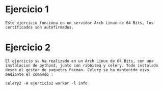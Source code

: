 # Ejercicio 1 #
	Este ejercicio funciona en un servidor Arch Linux de 64 Bits, los certificados son autofirmados.	
# Ejercicio 2 #
	El ejercicio se ha realizado en un Arch Linux de 64 Bits, con una instalacion de python2, junto con rabbitmq y celery. Todo instalado desde el gestor de paquetes Pacman. Celery se ha mantenido vivo mediante el comando :
```shell
celery2 -A ejercicio2 worker -l info
```
